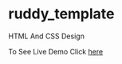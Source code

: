 # ruddy_template
 HTML And CSS Design

To See Live Demo Click [here](https://hosamation.github.io/ruddy_template/) 
